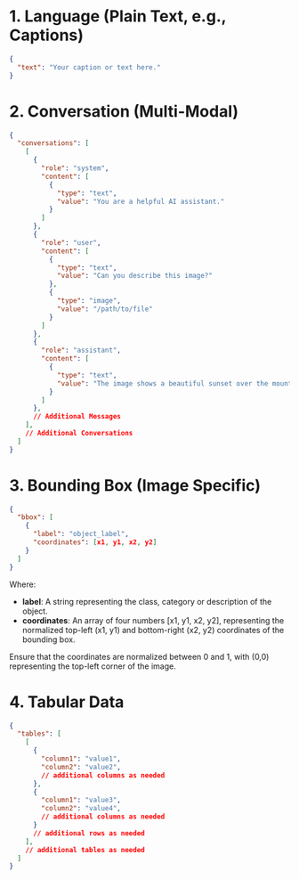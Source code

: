 # 1. Language (Plain Text, e.g., Captions)

```json
{
  "text": "Your caption or text here."
}
```

# 2. Conversation (Multi-Modal)

```json
{
  "conversations": [
    [
      {
        "role": "system",
        "content": [
          {
            "type": "text",
            "value": "You are a helpful AI assistant."
          }
        ]
      },
      {
        "role": "user",
        "content": [
          {
            "type": "text",
            "value": "Can you describe this image?"
          },
          {
            "type": "image",
            "value": "/path/to/file"
          }
        ]
      },
      {
        "role": "assistant",
        "content": [
          {
            "type": "text",
            "value": "The image shows a beautiful sunset over the mountains."
          }
        ]
      },
      // Additional Messages
    ],
    // Additional Conversations
  ]
}
```

# 3. Bounding Box (Image Specific)

```json
{
  "bbox": [
    {
      "label": "object_label",
      "coordinates": [x1, y1, x2, y2]
    }
  ]
}
```

Where:

- **label**: A string representing the class, category or description of the object.
- **coordinates**: An array of four numbers [x1, y1, x2, y2], representing the normalized top-left (x1, y1) and bottom-right (x2, y2) coordinates of the bounding box.

Ensure that the coordinates are normalized between 0 and 1, with (0,0) representing the top-left corner of the image.

# 4. Tabular Data

```json
{
  "tables": [
    [
      {
        "column1": "value1",
        "column2": "value2",
        // additional columns as needed
      },
      {
        "column1": "value3",
        "column2": "value4",
        // additional columns as needed
      }
      // additional rows as needed
    ],
    // additional tables as needed
  ]
}
```